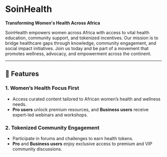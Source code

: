 # SoinHealth  
**Transforming Women's Health Across Africa**  

SoinHealth empowers women across Africa with access to vital health education, community support, and tokenized incentives. Our mission is to bridge healthcare gaps through knowledge, community engagement, and social impact initiatives. Join us today and be part of a movement that promotes wellness, advocacy, and empowerment across the continent.  

---

## 🌟 Features  
### 1. **Women’s Health Focus First**  
- Access curated content tailored to African women’s health and wellness needs.  
- **Pro users** unlock premium resources, and **Business users** receive expert-led webinars and workshops.
### 2. **Tokenized Community Engagement**  
- Participate in forums and challenges to earn health tokens.  
- **Pro** and **Business users** enjoy exclusive access to premium and VIP community discussions.    

